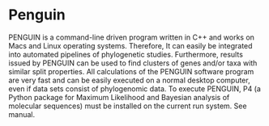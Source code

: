 # Penguin
PENGUIN is a command-line driven program written in C++ and works on Macs and
Linux operating systems. Therefore, It can easily be integrated into automated pipelines of phylogenetic
studies. Furthermore, results issued by PENGUIN can be used to find clusters of genes and/or taxa
with similar split properties. All calculations of the PENGUIN software program are very fast and can be
easily executed on a normal desktop computer, even if data sets consist of phylogenomic data.
To execute PENGUIN, P4 (a Python package for Maximum Likelihood and
Bayesian analysis of molecular sequences) must be installed on the current run system. See manual.
